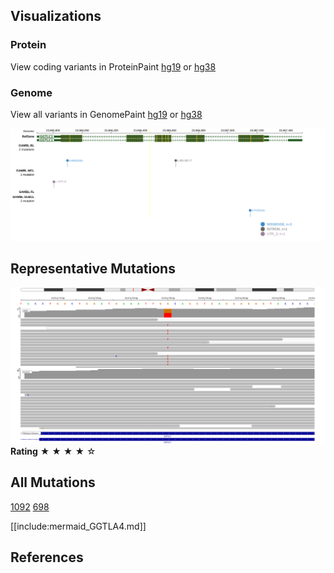 ## Visualizations
### Protein
View coding variants in ProteinPaint [hg19](https://morinlab.github.io/LLMPP/GAMBL/GGTLA4_protein.html)  or [hg38](https://morinlab.github.io/LLMPP/GAMBL/GGTLA4_protein_hg38.html)

### Genome
View all variants in GenomePaint [hg19](https://morinlab.github.io/LLMPP/GAMBL/GGTLA4.html)  or [hg38](https://morinlab.github.io/LLMPP/GAMBL/GGTLA4_hg38.html)

![](images/proteinpaint/GGTLA4.svg)

<!-- ORIGIN: loveGeneticLandscapeMutations2012 -->
<!-- BL: loveGeneticLandscapeMutations2012 -->

## Representative Mutations

![](primary/Love_GGTLA4.svg)
**Rating**
&starf; &starf; &starf; &starf; &star;

## All Mutations

[1092](https://www.bcgsc.ca/downloads/morinlab/GAMBL/Love/1092_reports.html)
[698](https://www.bcgsc.ca/downloads/morinlab/GAMBL/Love/698_reports.html)

[[include:mermaid_GGTLA4.md]]

## References

